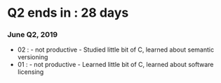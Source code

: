 # Q2 ends in : 28 days

### June Q2, 2019

- 02 : - not productive -  Studied little bit of C, learned about semantic versioning
- 01 : - not productive -  Learned little bit of C, learned about software licensing 
